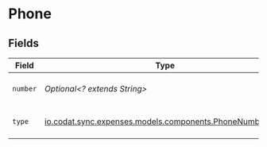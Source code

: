 # Phone


## Fields

| Field                                                                                                  | Type                                                                                                   | Required                                                                                               | Description                                                                                            | Example                                                                                                |
| ------------------------------------------------------------------------------------------------------ | ------------------------------------------------------------------------------------------------------ | ------------------------------------------------------------------------------------------------------ | ------------------------------------------------------------------------------------------------------ | ------------------------------------------------------------------------------------------------------ |
| `number`                                                                                               | *Optional<? extends String>*                                                                           | :heavy_check_mark:                                                                                     | A phone number.                                                                                        | +44 25691 154789                                                                                       |
| `type`                                                                                                 | [io.codat.sync.expenses.models.components.PhoneNumberType](../../models/components/PhoneNumberType.md) | :heavy_check_mark:                                                                                     | The type of phone number                                                                               |                                                                                                        |